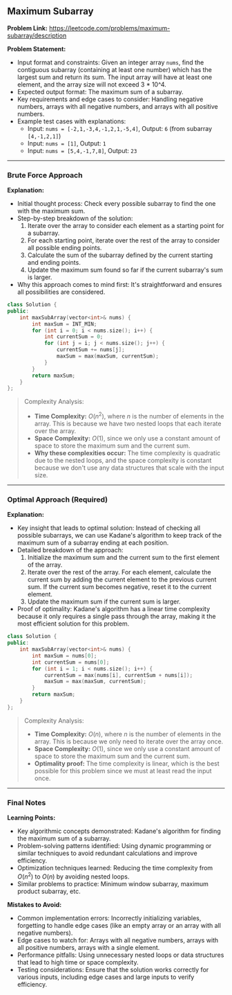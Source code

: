 ## Maximum Subarray

**Problem Link:** https://leetcode.com/problems/maximum-subarray/description

**Problem Statement:**
- Input format and constraints: Given an integer array `nums`, find the contiguous subarray (containing at least one number) which has the largest sum and return its sum. The input array will have at least one element, and the array size will not exceed 3 * 10^4.
- Expected output format: The maximum sum of a subarray.
- Key requirements and edge cases to consider: Handling negative numbers, arrays with all negative numbers, and arrays with all positive numbers.
- Example test cases with explanations:
  - Input: `nums = [-2,1,-3,4,-1,2,1,-5,4]`, Output: `6` (from subarray `[4,-1,2,1]`)
  - Input: `nums = [1]`, Output: `1`
  - Input: `nums = [5,4,-1,7,8]`, Output: `23`

---

### Brute Force Approach

**Explanation:**
- Initial thought process: Check every possible subarray to find the one with the maximum sum.
- Step-by-step breakdown of the solution:
  1. Iterate over the array to consider each element as a starting point for a subarray.
  2. For each starting point, iterate over the rest of the array to consider all possible ending points.
  3. Calculate the sum of the subarray defined by the current starting and ending points.
  4. Update the maximum sum found so far if the current subarray's sum is larger.
- Why this approach comes to mind first: It's straightforward and ensures all possibilities are considered.

```cpp
class Solution {
public:
    int maxSubArray(vector<int>& nums) {
        int maxSum = INT_MIN;
        for (int i = 0; i < nums.size(); i++) {
            int currentSum = 0;
            for (int j = i; j < nums.size(); j++) {
                currentSum += nums[j];
                maxSum = max(maxSum, currentSum);
            }
        }
        return maxSum;
    }
};
```

> Complexity Analysis:
> - **Time Complexity:** $O(n^2)$, where $n$ is the number of elements in the array. This is because we have two nested loops that each iterate over the array.
> - **Space Complexity:** $O(1)$, since we only use a constant amount of space to store the maximum sum and the current sum.
> - **Why these complexities occur:** The time complexity is quadratic due to the nested loops, and the space complexity is constant because we don't use any data structures that scale with the input size.

---

### Optimal Approach (Required)

**Explanation:**
- Key insight that leads to optimal solution: Instead of checking all possible subarrays, we can use Kadane's algorithm to keep track of the maximum sum of a subarray ending at each position.
- Detailed breakdown of the approach:
  1. Initialize the maximum sum and the current sum to the first element of the array.
  2. Iterate over the rest of the array. For each element, calculate the current sum by adding the current element to the previous current sum. If the current sum becomes negative, reset it to the current element.
  3. Update the maximum sum if the current sum is larger.
- Proof of optimality: Kadane's algorithm has a linear time complexity because it only requires a single pass through the array, making it the most efficient solution for this problem.

```cpp
class Solution {
public:
    int maxSubArray(vector<int>& nums) {
        int maxSum = nums[0];
        int currentSum = nums[0];
        for (int i = 1; i < nums.size(); i++) {
            currentSum = max(nums[i], currentSum + nums[i]);
            maxSum = max(maxSum, currentSum);
        }
        return maxSum;
    }
};
```

> Complexity Analysis:
> - **Time Complexity:** $O(n)$, where $n$ is the number of elements in the array. This is because we only need to iterate over the array once.
> - **Space Complexity:** $O(1)$, since we only use a constant amount of space to store the maximum sum and the current sum.
> - **Optimality proof:** The time complexity is linear, which is the best possible for this problem since we must at least read the input once.

---

### Final Notes

**Learning Points:**
- Key algorithmic concepts demonstrated: Kadane's algorithm for finding the maximum sum of a subarray.
- Problem-solving patterns identified: Using dynamic programming or similar techniques to avoid redundant calculations and improve efficiency.
- Optimization techniques learned: Reducing the time complexity from $O(n^2)$ to $O(n)$ by avoiding nested loops.
- Similar problems to practice: Minimum window subarray, maximum product subarray, etc.

**Mistakes to Avoid:**
- Common implementation errors: Incorrectly initializing variables, forgetting to handle edge cases (like an empty array or an array with all negative numbers).
- Edge cases to watch for: Arrays with all negative numbers, arrays with all positive numbers, arrays with a single element.
- Performance pitfalls: Using unnecessary nested loops or data structures that lead to high time or space complexity.
- Testing considerations: Ensure that the solution works correctly for various inputs, including edge cases and large inputs to verify efficiency.